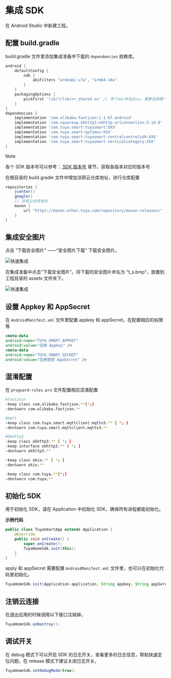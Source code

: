 # 集成 SDK

在 Android Studio 中新建工程。

## 配置 build.gradle

build.gradle 文件里添加集成准备中下载的 `dependencies` 依赖库。

```groovy
android {
    defaultConfig {
        ndk {
            abiFilters "armeabi-v7a", "arm64-v8a"
        }
    }
    packagingOptions {
        pickFirst 'lib/*/libc++_shared.so' // 多个aar存在此so，需要选择第一个
    }
}
dependencies {
    implementation 'com.alibaba:fastjson:1.1.67.android'
    implementation 'com.squareup.okhttp3:okhttp-urlconnection:3.14.9'
    implementation 'com.tuya.smart:tuyasmart:XXX'
    implementation 'com.tuya.smart:optimus:XXX'
    implementation 'com.tuya.smart:tuyasmart-centralcontrolsdk:XXX'
    implementation 'com.tuya.smart:tuyasmart-verticalcategory:XXX'
}
```

> [!NOTE]  
>
> 各个 SDK 版本号可以参考：[ SDK 版本号](sdk_versions.md) 章节，获取各版本对应的版本号

在根目录的 build.gradle 文件中增加涂鸦云仓库地址，进行仓库配置

```groovy
repositories {
    jcenter()
    google()
    // 涂鸦云仓库地址
    maven {
        url "https://maven-other.tuya.com/repository/maven-releases/"
    }
}
```

## 集成安全图片

点击 “下载安全图片” ——“安全图片下载” 下载安全图片。

![快速集成](https://airtake-public-data-1254153901.cos.ap-shanghai.myqcloud.com/goat/20210109/5c2f19ced7fc4bd8b0381da8142d606b.png)

在集成准备中点击“下载安全图片”。将下载的安全图片命名为 “t_s.bmp”，放置到工程目录的 assets 文件夹下。

![快速集成](https://images.tuyacn.com/fe-static/docs/img/2de282a3-5498-479e-bb31-3688e3ac1eb2.png)

## 设置 Appkey 和 AppSecret

在 `AndroidManifest.xml` 文件里配置 appkey 和 appSecret，在配置相应的权限等

```xml
<meta-data
android:name="TUYA_SMART_APPKEY"
android:value="应用 Appkey" />
<meta-data
android:name="TUYA_SMART_SECRET"
android:value="应用密钥 AppSecret" />
```

## 混淆配置

在 `proguard-rules.pro` 文件配置相应混淆配置

```bash
#fastJson
-keep class com.alibaba.fastjson.**{*;}
-dontwarn com.alibaba.fastjson.**

#mqtt
-keep class com.tuya.smart.mqttclient.mqttv3.** { *; }
-dontwarn com.tuya.smart.mqttclient.mqttv3.**

#OkHttp3
-keep class okhttp3.** { *; }
-keep interface okhttp3.** { *; }
-dontwarn okhttp3.**

-keep class okio.** { *; }
-dontwarn okio.**

-keep class com.tuya.**{*;}
-dontwarn com.tuya.**
```

## 初始化 SDK

用于初始化 SDK，请在 Application 中初始化 SDK，确保所有进程都能初始化。

**示例代码**

```java
public class TuyaSmartApp extends Application {
    @Override
    public void onCreate() {
        super.onCreate();
        TuyaHomeSdk.init(this);
    }
}
```

apply 和 appSecret 需要配置 `AndroidManifest.xml` 文件里，也可以在初始化代码里初始化。

```java
TuyaHomeSdk.init(Application application, String appkey, String appSerect)
```

## 注销云连接

在退出应用的时候调用以下接口注销掉。

```java
TuyaHomeSdk.onDestroy();
```

## 调试开关

在 debug 模式下可以开启 SDK 的日志开关，查看更多的日志信息，帮助快速定位问题。在 release 模式下建议关闭日志开关。

```java
TuyaHomeSdk.setDebugMode(true);
```